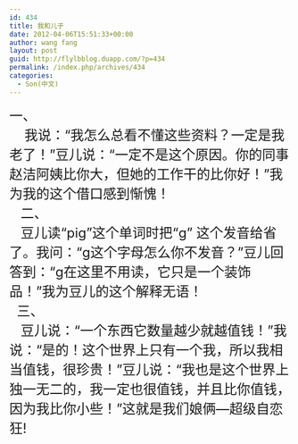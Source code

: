 ```yaml
---
id: 434
title: 我和儿子
date: 2012-04-06T15:51:33+00:00
author: wang fang
layout: post
guid: http://flylbblog.duapp.com/?p=434
permalink: /index.php/archives/434
categories:
  - Son(中文)
---
```

<div>
  <span style="font-size: x-large">一、</span>
</div>

<div>
  <span style="font-size: x-large">    我说：“我怎么总看不懂这些资料？一定是我老了！”豆儿说：“一定不是这个原因。你的同事赵洁阿姨比你大，但她的工作干的比你好！”我为我的这个借口感到惭愧！</span>
</div>

<div>
  <span style="font-size: x-large">   二、</span>
</div>

<div>
  <span style="font-size: x-large">   豆儿读“pig”这个单词时把“g” 这个发音给省了。我问：“g这个字母怎么你不发音？”豆儿回答到：“g在这里不用读，它只是一个装饰品！”我为豆儿的这个解释无语！</span>
</div>

<div>
  <span style="font-size: x-large">  三、</span>
</div>

<div>
  <span style="font-size: x-large">   豆儿说：“一个东西它数量越少就越值钱！”我说：“是的！这个世界上只有一个我，所以我相当值钱，很珍贵！”豆儿说：“我也是这个世界上独一无二的，我一定也很值钱，并且比你值钱，因为我比你小些！”这就是我们娘俩—超级自恋狂!</span>
</div>